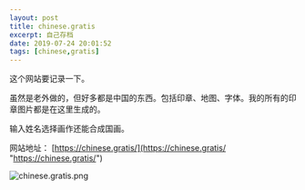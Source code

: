 ```yaml
---
layout: post
title: chinese.gratis
excerpt: 自己存档
date: 2019-07-24 20:01:52
tags: [chinese,gratis]
---
```

这个网站要记录一下。

虽然是老外做的，但好多都是中国的东西。包括印章、地图、字体。我的所有的印章图片都是在这里生成的。

输入姓名选择画作还能合成国画。

网站地址：
[https://chinese.gratis/](https://chinese.gratis/ "https://chinese.gratis/")
<!---more--->
![chinese.gratis.png](https://i.loli.net/2019/07/24/5d384aaf0b67027578.png)
